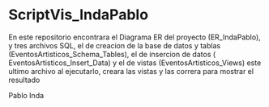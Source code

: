 # ScriptVis_IndaPablo

En este repositorio encontrara el Diagrama ER del proyecto (ER_IndaPablo), 
y tres archivos SQL, 
el de creacion de la base de datos y tablas (EventosArtisticos_Schema_Tables),
el de insercion de datos ( EventosArtisticos_Insert_Data)
y el de vistas (EventosArtisticos_Views)
este ultimo archivo al ejecutarlo, creara las vistas y las correra para mostrar el resultado

Pablo Inda
